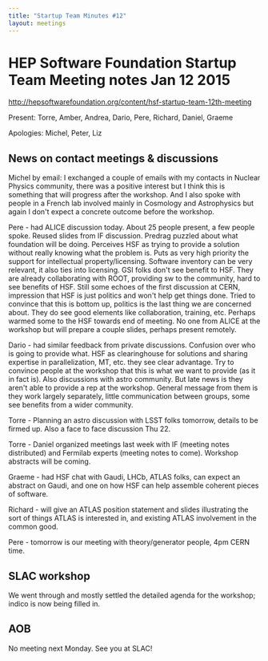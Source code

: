 ```yaml
---
title: "Startup Team Minutes #12"
layout: meetings
---
```


# HEP Software Foundation Startup Team Meeting notes Jan 12 2015

http://hepsoftwarefoundation.org/content/hsf-startup-team-12th-meeting

Present: Torre, Amber, Andrea, Dario, Pere, Richard, Daniel, Graeme

Apologies: Michel, Peter, Liz

## News on contact meetings & discussions

Michel by email: I exchanged a couple of emails with my contacts in Nuclear Physics community, there was a positive interest but I think this is something that will progress after the workshop. And I also spoke with people in a French lab involved mainly in Cosmology and Astrophysics but again I don't expect a concrete outcome before the workshop.

Pere - had ALICE discussion today. About 25 people present, a few people spoke. Reused slides from IF discussion. Predrag puzzled about what foundation will be doing. Perceives HSF as trying to provide a solution without really knowing what the problem is. Puts as very high priority the support for intellectual property/licensing. Software inventory can be very relevant, it also ties into licensing. GSI folks don't see benefit to HSF. They are already collaborating with ROOT, providing sw to the community, hard to see benefits of HSF. Still some echoes of the first discussion at CERN, impression that HSF is just politics and won't help get things done. Tried to convince that this is bottom up, politics is the last thing we are concerned about. They do see good elements like collaboration, training, etc. Perhaps warmed some to the HSF towards end of meeting. No one from ALICE at the workshop but will prepare a couple slides, perhaps present remotely.

Dario - had similar feedback from private discussions. Confusion over who is going to provide what. HSF as clearinghouse for solutions and sharing expertise in parallelization, MT, etc. they see clear advantage. Try to convince people at the workshop that this is what we want to provide (as it in fact is). Also discussions with astro community. But late news is they aren't able to provide a rep at the workshop. General message from them is they work largely separately, little communication between groups, some see benefits from a wider community.

Torre - Planning an astro discussion with LSST folks tomorrow, details to be firmed up. Also a face to face discussion Thu 22.

Torre - Daniel organized meetings last week with IF (meeting notes distributed) and Fermilab experts (meeting notes to come). Workshop abstracts will be coming.

Graeme - had HSF chat with Gaudi, LHCb, ATLAS folks, can expect an abstract on Gaudi, and one on how HSF can help assemble coherent pieces of software.

Richard - will give an ATLAS position statement and slides illustrating the sort of things ATLAS is interested in, and existing ATLAS involvement in the common good.

Pere - tomorrow is our meeting with theory/generator people, 4pm CERN time.

## SLAC workshop

We went through and mostly settled the detailed agenda for the workshop; indico is now being filled in.

## AOB

No meeting next Monday. See you at SLAC!
